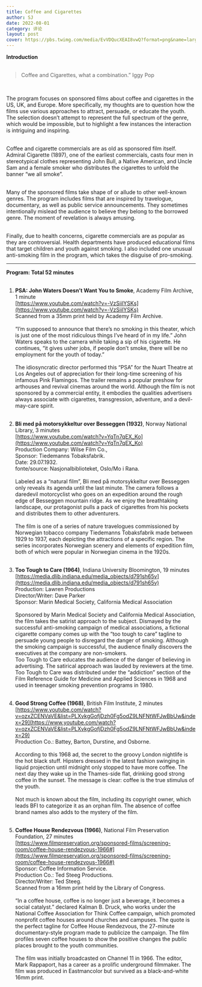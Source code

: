 ```yaml
---
title: Coffee and Cigarettes
author: SJ
date: 2022-08-01
category: 评论
layout: post
cover: https://pbs.twimg.com/media/EvVDQucXEAI8vwQ?format=png&name=large
---
```


**Introduction**
<br><br>

>Coffee and Cigarettes, what a combination.” Iggy Pop 

<br>

The program focuses on sponsored films about coffee and cigarettes in the US, UK, and Europe. More specifically, my thoughts are to question how the films use various approaches to attract, persuade, or educate the youth. The selection doesn’t attempt to represent the full spectrum of the genre, which would be impossible, but to highlight a few instances the interaction is intriguing and inspiring. <br><br>
 
Coffee and cigarette commercials are as old as sponsored film itself. Admiral Cigarette (1897), one of the earliest commercials, casts four men in stereotypical clothes representing John Bull, a Native American, and Uncle Sam and a female smoker who distributes the cigarettes to unfold the banner “we all smoke”. <br><br>

Many of the sponsored films take shape of or allude to other well-known genres. The program includes films that are inspired by travelogue, documentary, as well as public service announcements. They sometimes intentionally mislead the audience to believe they belong to the borrowed genre. The moment of revelation is always amusing.<br><br>
 
Finally, due to health concerns, cigarette commercials are as popular as they are controversial. Health departments have produced educational films that target children and youth against smoking. I also included one unusual anti-smoking film in the program, which takes the disguise of pro-smoking. <br>

---

**Program: Total 52 minutes**<br><br>
    
1. **PSA: John Waters Doesn’t Want You to Smoke**, Academy Film Archive, 1 minute<br>[https://www.youtube.com/watch?v=-VzSiilYSKs](https://www.youtube.com/watch?v=-VzSiilYSKs)<br>Scanned from a 35mm print held by Academy Film Archive. <br><br>“I’m supposed to announce that there’s no smoking in this theater, which is just one of the most ridiculous things I’ve heard of in my life.” John Waters speaks to the camera while taking a sip of his cigarette. He continues, “it gives usher jobs, if people don’t smoke, there will be no employment for the youth of today.” <br><br>The idiosyncratic director performed this “PSA” for the Nuart Theatre at Los Angeles out of appreciation for their long-time screening of his infamous Pink Flamingos. The trailer remains a popular preshow for arthouses and revival cinemas around the world.  Although the film is not sponsored by a commercial entity, it embodies the qualities advertisers always associate with cigarettes, transgression, adventure, and a devil-may-care spirit. <br><br>

2. **Bli med på motorsykkeltur over Besseggen (1932)**, Norway National Library, 3 minutes<br>[https://www.youtube.com/watch?v=YqTn7qEX_Ko](https://www.youtube.com/watch?v=YqTn7qEX_Ko)<br>Production Company: Wilse Film Co., <br>Sponsor: Tiedemanns Tobaksfabrik. <br>Date: 29.07.1932. <br>fonte/source: Nasjonalbiblioteket, Oslo/Mo i Rana.<br><br>Labeled as a “natural film”, Bli med på motorsykkeltur over Besseggen only reveals its agenda until the last minute. The camera follows a daredevil motorcyclist who goes on an expedition around the rough edge of Besseggen mountain ridge. As we enjoy the breathtaking landscape, our protagonist pulls a pack of cigarettes from his pockets and distributes them to other adventurers. <br><br>The film is one of a series of nature travelogues commissioned by Norwegian tobacco company Tiedemanns Tobaksfabrik made between 1929 to 1937, each depicting the attractions of a specific region. The series incorporates Norwegian scenery and elements of expedition film, both of which were popular in Norwegian cinema in the 1920s. <br><br>
 
3. **Too Tough to Care (1964)**, Indiana University Bloomington, 19 minutes<br>[https://media.dlib.indiana.edu/media_objects/d791sh65v](https://media.dlib.indiana.edu/media_objects/d791sh65v)<br>Production: Lawren Productions<br>Director/Writer: Dave Parker<br>Sponsor: Marin Medical Society, California Medical Association<br><br>Sponsored by Marin Medical Society and California Medical Association, the film takes the satirist approach to the subject. Dismayed by the successful anti-smoking campaign of medical associations, a fictional cigarette company comes up with the “too tough to care” tagline to persuade young people to disregard the danger of smoking. Although the smoking campaign is successful, the audience finally discovers the executives at the company are non-smokers. <br>Too Tough to Care educates the audience of the danger of believing in advertising. The satirical approach was lauded by reviewers at the time. Too Tough to Care was distributed under the “addiction” section of the Film Reference Guide for Medicine and Applied Sciences in 1968 and used in teenager smoking prevention programs in 1980. <br><br>
 
4. **Good Strong Coffee (1968)**, British Film Institute, 2 minutes<br>[https://www.youtube.com/watch?v=ozxZCENVaVE&list=PLXvkgGofjDzh0Fg5odZ9LNFNtWFJwBbUw&index=29](https://www.youtube.com/watch?v=ozxZCENVaVE&list=PLXvkgGofjDzh0Fg5odZ9LNFNtWFJwBbUw&index=29)<br>Production Co.: Battey, Barton, Durstine, and Osborne.<br><br>According to this 1968 ad, the secret to the groovy London nightlife is the hot black stuff. Hipsters dressed in the latest fashion swinging in liquid projection until midnight only stopped to have more coffee. The next day they wake up in the Thames-side flat, drinking good strong coffee in the sunset. The message is clear: coffee is the true stimulus of the youth.<br><br>Not much is known about the film, including its copyright owner, which leads BFI to categorize it as an orphan film. The absence of coffee brand names also adds to the mystery of the film.  <br><br>
 
5. **Coffee House Rendezvous (1966)**, National Film Preservation Foundation, 27 minutes<br>[https://www.filmpreservation.org/sponsored-films/screening-room/coffee-house-rendezvous-1966#](https://www.filmpreservation.org/sponsored-films/screening-room/coffee-house-rendezvous-1966#)<br>Sponsor: Coffee Information Service. <br>Production Co.: Ted Steeg Productions. <br>Director/Writer: Ted Steeg. <br>Scanned from a 16mm print held by the Library of Congress. <br><br>“In a coffee house, coffee is no longer just a beverage, it becomes a social catalyst.” declared Kalman B. Druck, who works under the National Coffee Association for Think Coffee campaign, which promoted nonprofit coffee houses around churches and campuses. The quote is the perfect tagline for Coffee House Rendezvous, the 27-minute documentary-style program made to publicize the campaign. The film profiles seven coffee houses to show the positive changes the public places brought to the youth communities. <br><br>The film was initially broadcasted on Channel 11 in 1966. The editor, Mark Rappaport, has a career as a prolific underground filmmaker. The film was produced in Eastmancolor but survived as a black-and-white 16mm print. 
 